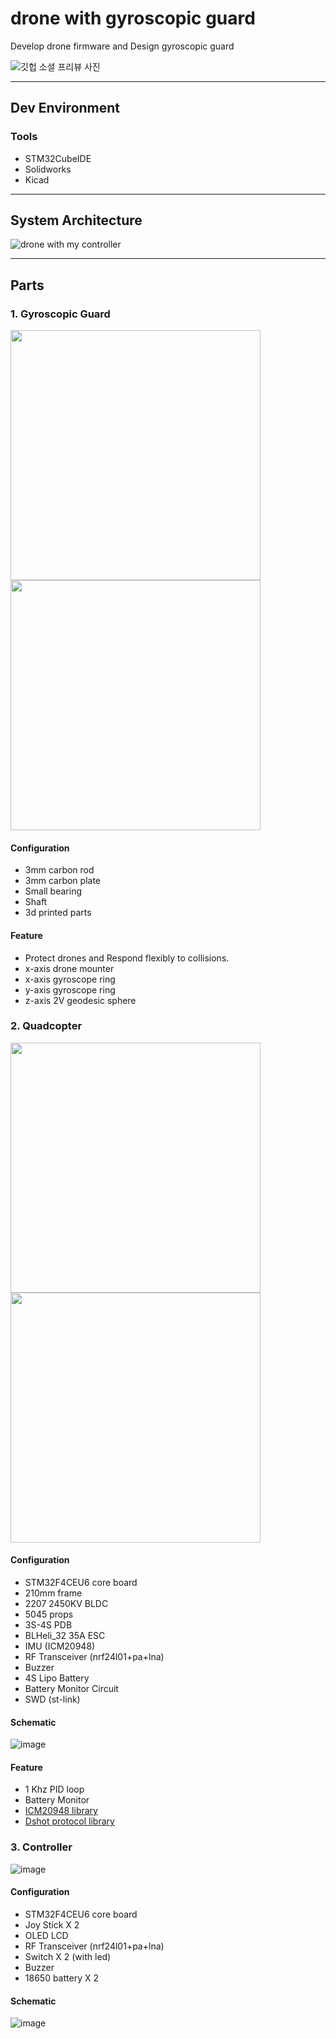 # drone with gyroscopic guard

Develop drone firmware and Design gyroscopic guard

![깃헙 소셜 프리뷰 사진](https://user-images.githubusercontent.com/48342925/123043646-90a3b300-d433-11eb-99dd-8545261a8c11.png)


---

## Dev Environment
### Tools
- STM32CubeIDE
- Solidworks
- Kicad
 
---
## System Architecture

![drone with my controller](https://user-images.githubusercontent.com/48342925/123049019-07dc4580-d43a-11eb-8df2-dd53fbee2753.png)

---

## Parts

### 1. Gyroscopic Guard

<img src = https://user-images.githubusercontent.com/48342925/120675984-8a738400-c4d0-11eb-9ec6-cfb9434c2b29.png width = "400" height = "400"><img src = https://user-images.githubusercontent.com/48342925/120676528-15ed1500-c4d1-11eb-9458-e0ceaea3dd1e.jpg width = "400" height = "400">

#### Configuration

- 3mm carbon rod
- 3mm carbon plate
- Small bearing
- Shaft
- 3d printed parts

#### Feature

- Protect drones and Respond flexibly to collisions.
- x-axis drone mounter
- x-axis gyroscope ring
- y-axis gyroscope ring
- z-axis 2V geodesic sphere

### 2. Quadcopter

<img src = https://user-images.githubusercontent.com/48342925/120677179-c78c4600-c4d1-11eb-9ebb-3a9b6eed6eae.jpg width = "400" height = "400"><img src = https://user-images.githubusercontent.com/48342925/120677044-a1ff3c80-c4d1-11eb-8f65-7ed28fb8ffee.jpg width = "400" height = "400">

#### Configuration

- STM32F4CEU6 core board
- 210mm frame  
- 2207 2450KV BLDC  
- 5045 props  
- 3S-4S PDB  
- BLHeli_32 35A ESC  
- IMU (ICM20948)
- RF Transceiver (nrf24l01+pa+lna)
- Buzzer  
- 4S Lipo Battery  
- Battery Monitor Circuit
- SWD (st-link)  

#### Schematic

![image](https://user-images.githubusercontent.com/48342925/123548490-e794e980-d79f-11eb-9ca8-57bd8c56f42c.png)


#### Feature

- 1 Khz PID loop
- Battery Monitor
- [ICM20948 library](https://github.com/mokhwasomssi/stm32_hal_icm20948.git)
- [Dshot protocol library](https://github.com/mokhwasomssi/stm32_hal_dshot.git)

### 3. Controller

![image](https://user-images.githubusercontent.com/48342925/123052020-550de680-d43d-11eb-83be-033c09cbf3f6.png)


#### Configuration

- STM32F4CEU6 core board
- Joy Stick X 2
- OLED LCD
- RF Transceiver (nrf24l01+pa+lna)
- Switch X 2 (with led)
- Buzzer
- 18650 battery X 2

#### Schematic
![image](https://user-images.githubusercontent.com/48342925/123548329-4e65d300-d79f-11eb-9d46-454876b15ad7.png)


